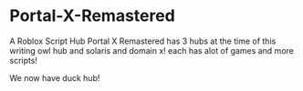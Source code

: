 # Portal-X-Remastered
A Roblox Script Hub
Portal X Remastered has 3 hubs at the time of this writing owl hub and solaris and domain x! each has alot of games and more scripts!

We now have duck hub!
